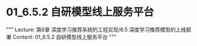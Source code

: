 # 01_6.5.2 自研模型线上服务平台

"""
Lecture: 第6章 深度学习推荐系统的工程实现/6.5 深度学习推荐模型的上线部署
Content: 01_6.5.2 自研模型线上服务平台
"""

